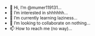 - 👋 Hi, I’m @mumer119131...
- 👀 I’m interested in shhhhhh...
- 🌱 I’m currently learning laziness...
- 💞️ I’m looking to collaborate on nothing...
- 📫 How to reach me (no way)...

<!---
mumer119131/mumer119131 is a ✨ special ✨ repository because its `README.md` (this file) appears on your GitHub profile.
You can click the Preview link to take a look at your changes.
--->
